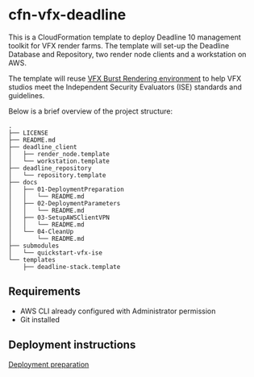 # cfn-vfx-deadline

This is a CloudFormation template to deploy Deadline 10 management toolkit for VFX render farms. The template will set-up the Deadline Database and Repository, two render node clients and a workstation on AWS.

The template will reuse [VFX Burst Rendering environment](https://github.com/aws-quickstart/quickstart-vfx-ise) to help VFX studios meet the Independent Security Evaluators (ISE) standards and guidelines.

Below is a brief overview of the project structure:
```
.
├── LICENSE
├── README.md
├── deadline_client
│   ├── render_node.template
│   └── workstation.template
├── deadline_repository
│   └── repository.template
├── docs
│   ├── 01-DeploymentPreparation
│   │   └── README.md
│   ├── 02-DeploymentParameters
│   │   └── README.md
│   ├── 03-SetupAWSClientVPN
│   │   └── README.md
│   └── 04-CleanUp
│       └── README.md
├── submodules
│   └── quickstart-vfx-ise
└── templates
    ├── deadline-stack.template
```

## Requirements
* AWS CLI already configured with Administrator permission
* Git installed

## Deployment instructions
[Deployment preparation](docs/01-DeploymentPreparation/README.md)
